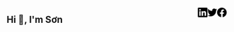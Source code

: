 [<img width="22px" alt="Facebook" align="right" src="./assets/facebook.svg" />][facebook]
[<img width="22px" alt="Twitter" align="right" src="./assets/twitter.svg" />][twitter]
[<img width="22px" alt="LinkedIn" align="right" src="./assets/linkedin.svg" />][linkedin]
<!-- [<img width="22px" alt="WordPress" align="right" src="./assets/wordpress.svg" />][wordpress]
[<img width="22px" alt="Youtube" align="right" src="./assets/youtube.svg" />][youtube] -->
<!-- Source : https://simpleicons.org/ -->

## Hi 👋, I'm Sơn

<!-- - 🌱 I’m currently learning at VNU University of Science
- 🤔 I’m looking for help with Linux
- 💬 Ask me about Linux, Java or C++
- 📫 How to reach me: [Facebook](https://www.facebook.com/vosxvo), [Twitter](https://twitter.com/vosxvo) or [My Blog](https://vosxvo.com) -->

[facebook]:https://www.facebook.com/vosxvo
[twitter]:https://twitter.com/vosxvo
[linkedin]:https://www.linkedin.com/in/vosxvo/

<!--
**vosxvo/vosxvo** is a ✨ _special_ ✨ repository because its `README.md` (this file) appears on your GitHub profile.

Here are some ideas to get you started:

- 🔭 I’m currently working on ...
- 🌱 I’m currently learning ...
- 👯 I’m looking to collaborate on ...
- 🤔 I’m looking for help with ...
- 💬 Ask me about ...
- 📫 How to reach me: ...
- 😄 Pronouns: ...
- ⚡ Fun fact: ...
-->
